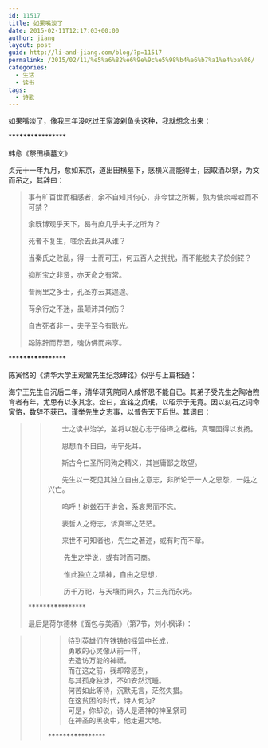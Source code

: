 ```yaml
---
id: 11517
title: 如果嘴淡了
date: 2015-02-11T12:17:03+00:00
author: jiang
layout: post
guid: http://li-and-jiang.com/blog/?p=11517
permalink: /2015/02/11/%e5%a6%82%e6%9e%9c%e5%98%b4%e6%b7%a1%e4%ba%86/
categories:
  - 生活
  - 读书
tags:
  - 诗歌
---
```

如果嘴淡了，像我三年没吃过王家渡剁鱼头这种，我就想念出来：

\***\***\***\***\***\***\***\***\***\*****

韩愈《祭田横墓文》

贞元十一年九月，愈如东京，道出田横墓下，感横义高能得士，因取酒以祭，为文而吊之，其辞曰：
  


> 事有旷百世而相感者，余不自知其何心，非今世之所稀，孰为使余唏嘘而不可禁？ 
> 
> 余既博观乎天下，曷有庶几乎夫子之所为？ 
> 
> 死者不复生，嗟余去此其从谁？ 
> 
> 当秦氏之败乱，得一士而可王，何五百人之扰扰，而不能脱夫子於剑铓？ 
> 
> 抑所宝之非贤，亦天命之有常。 
> 
> 昔阙里之多士，孔圣亦云其遑遑。 
> 
> 苟余行之不迷，虽颠沛其何伤？ 
> 
> 自古死者非一，夫子至今有耿光。 
> 
> 跽陈辞而荐酒，魂仿佛而来享。</blockquote> 
> 
> \***\***\***\***\***\***\***\***\***\***** 
> 
> 陈寅恪的《清华大学王观堂先生纪念碑铭》似乎与上篇相通： 
> 
> 海宁王先生自沉后二年，清华研究院同人咸怀思不能自已。其弟子受先生之陶冶煦育者有年，尤思有以永其念。佥曰，宜铭之贞珉，以昭示于无竟。因以刻石之词命寅恪，数辞不获已，谨举先生之志事，以普告天下后世。其词曰：
  
> 
> 
> > &nbsp;&nbsp;&nbsp;&nbsp;&nbsp;&nbsp; 士之读书治学，盖将以脱心志于俗谛之桎梏，真理因得以发扬。 
> > 
> > &nbsp;&nbsp;&nbsp;&nbsp;&nbsp;&nbsp; 思想而不自由，毋宁死耳。 
> > 
> > &nbsp;&nbsp;&nbsp;&nbsp;&nbsp;&nbsp; 斯古今仁圣所同殉之精义，其岂庸鄙之敢望。 
> > 
> > &nbsp;&nbsp;&nbsp;&nbsp;&nbsp;&nbsp; 先生以一死见其独立自由之意志，非所论于一人之恩怨，一姓之兴亡。 
> > 
> > &nbsp;&nbsp;&nbsp;&nbsp;&nbsp;&nbsp; 呜呼！树兹石于讲舍，系哀思而不忘。 
> > 
> > &nbsp;&nbsp;&nbsp;&nbsp;&nbsp;&nbsp; 表哲人之奇志，诉真宰之茫茫。 
> > 
> > &nbsp;&nbsp;&nbsp;&nbsp;&nbsp;&nbsp; 来世不可知者也，先生之著述，或有时而不章。 
> > 
> > &nbsp;&nbsp;&nbsp;&nbsp;&nbsp;&nbsp;&nbsp; 先生之学说，或有时而可商。 
> > 
> > &nbsp;&nbsp;&nbsp;&nbsp;&nbsp;&nbsp;&nbsp; 惟此独立之精神，自由之思想， 
> > 
> > &nbsp;&nbsp;&nbsp;&nbsp;&nbsp;&nbsp;&nbsp; 历千万祀，与天壤而同久，共三光而永光。</blockquote> 
> > 
> > \***\***\***\***\***\***\***\***\***\***** 
> > 
> > 最后是荷尔德林《面包与美酒》（第7节，刘小枫译）：
  
> > 
> > 
> > > 待到英雄们在铁铸的摇篮中长成，  
> > > 勇敢的心灵像从前一样，  
> > > 去造访万能的神祗。  
> > > 而在这之前，我却常感到，  
> > > 与其孤身独涉，不如安然沉睡。  
> > > 何苦如此等待，沉默无言，茫然失措。  
> > > 在这贫困的时代，诗人何为?  
> > > 可是，你却说，诗人是酒神的神圣祭司  
> > > 在神圣的黑夜中，他走遍大地。
> > 
> > \***\***\***\***\***\***\***\***\***\*****